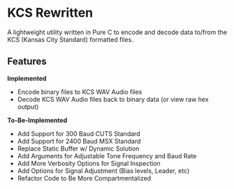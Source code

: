# KCS Rewritten

A lightweight utility written in Pure C to encode and decode data to/from the KCS (Kansas City Standard) formatted files.

## Features


**Implemented**
* Encode binary files to KCS WAV Audio files
* Decode KCS WAV Audio files back to binary data (or view raw hex output)

**To-Be-Implemented**
* Add Support for 300 Baud CUTS Standard
* Add Support for 2400 Baud MSX Standard
* Replace Static Buffer w/ Dynamic Solution
* Add Arguments for Adjustable Tone Frequency and Baud Rate
* Add More Verbosity Options for Signal Inspection
* Add Options for Signal Adjustment (Bias levels, Leader, etc)
* Refactor Code to Be More Compartmentalized 
